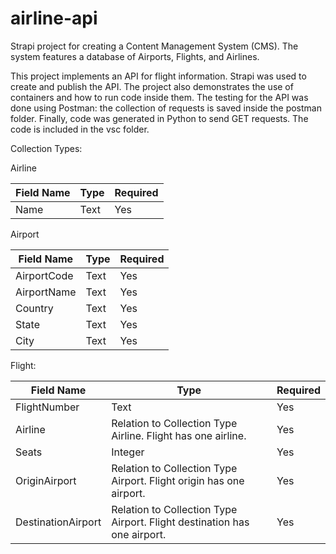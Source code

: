 # airline-api
Strapi project for creating a Content Management System (CMS). The system features a database of Airports, Flights, and Airlines.

This project implements an API for flight information. Strapi was used to create and publish the API. The project also demonstrates the use of containers and how to run code inside them. The testing for the API was done using Postman: the collection of requests is saved inside the postman folder. Finally, code was generated in Python to send GET requests. The code is included in the vsc folder. 

Collection Types:

Airline

|Field Name | Type |Required|
|-----------|------|--------|
|Name       | Text |Yes     |


Airport

|Field Name  | Type |Required|
|------------|------|--------|
|AirportCode | Text |Yes     |
|AirportName | Text |Yes     |
|Country     | Text |Yes     |
|State       | Text |Yes     |
|City        | Text |Yes     |

Flight:

|Field Name         | Type                                                                      |Required|
|-------------------|---------------------------------------------------------------------------|--------|
|FlightNumber       | Text                                                                      |Yes     |
|Airline            | Relation to Collection Type Airline. Flight has one airline.              |Yes     |
|Seats              | Integer                                                                   |Yes     |
|OriginAirport      | Relation to Collection Type Airport. Flight origin has one airport.       |Yes     |
|DestinationAirport | Relation to Collection Type Airport. Flight destination has one airport.  |Yes     |


